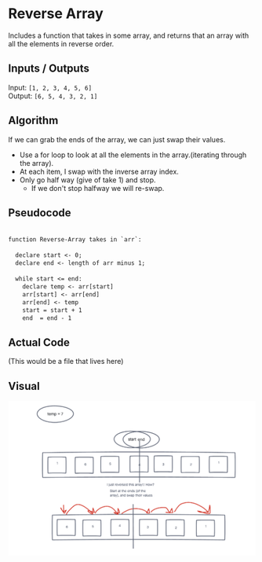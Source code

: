 # Reverse Array

Includes a function that takes in some array, and returns that an array with all the elements in reverse order.

## Inputs / Outputs

Input: `[1, 2, 3, 4, 5, 6]`\
Output: `[6, 5, 4, 3, 2, 1]`

## Algorithm

If we can grab the ends of the array, we can just swap their values.

* Use a for loop to look at all the elements in the array.(iterating through the array).
* At each item, I swap with the inverse array index.
* Only go half way (give of take 1) and stop.
  * If we don't stop halfway we will re-swap.

## Pseudocode

```plaintext

function Reverse-Array takes in `arr`:

  declare start <- 0;
  declare end <- length of arr minus 1;

  while start <= end:
    declare temp <- arr[start]
    arr[start] <- arr[end]
    arr[end] <- temp
    start = start + 1
    end  = end - 1

```

## Actual Code

(This would be a file that lives here)

## Visual

![Array reversal](./reverse-array.png)
